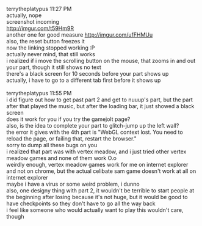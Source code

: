 terrytheplatypus  11:27 PM<br>
actually, nope<br>
screenshot incoming<br>
http://imgur.com/t59Hm9R<br>
another one for good measure http://imgur.com/ufFHMUu<br>
also, the reset button freezes it<br>
now the linking stopped working :P<br>
actually never mind, that still works<br>
i realized if i move the scrolling button on the mouse, that zooms in and out your part, though it still shows no text<br>
there's a black screen for 10 seconds before your part shows up<br>
actually, i have to go to a different tab first before it shows up<br>
<br>
terrytheplatypus  11:55 PM<br>
i did figure out how to get past part 2 and get to nuuup's part, but the part after that played the music, but after the loading bar, it just showed a black screen<br>
does it work for you if you try the gamejolt page?<br>
also, is the idea to complete your part to glitch-jump up the left wall?<br>
the error it gives with the 4th part is "WebGL context lost. You need to reload the page, or failing that, restart the browser."<br>
sorry to dump all these bugs on you<br>
i realized that part was with vertex meadow, and i just tried other vertex meadow games and none of them work O.o<br>
weirdly enough, vertex meadow games work for me on internet explorer and not on chrome, but the actual celibate sam game doesn't work at all on internet explorer<br>
maybe i have a virus or some weird problem, i dunno<br>
also, one designy thing with part 2, it wouldn't be terrible to start people at the beginning after losing because it's not huge, but it would be good to have checkpoints so they don't have to go all the way back<br>
i feel like someone who would actually want to play this wouldn't care, though<br>
